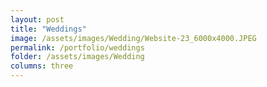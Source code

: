 ```yaml
---
layout: post
title: "Weddings"
image: /assets/images/Wedding/Website-23_6000x4000.JPEG
permalink: /portfolio/weddings
folder: /assets/images/Wedding
columns: three
---
```

